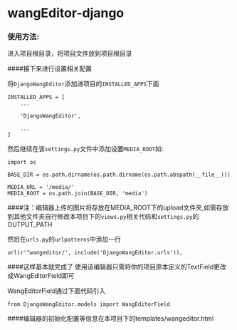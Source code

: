 # wangEditor-django
### 使用方法:
进入项目根目录，将项目文件放到项目根目录

####接下来进行设置相关配置

将`DjangoWangEditor`添加进项目的`INSTALLED_APPS`下面

```
INSTALLED_APPS = [
    ...

    'DjangoWangEditor',
    
    ...
]
```

然后继续在该`settings.py`文件中添加设置`MEDIA_ROOT`如:

```
import os

BASE_DIR = os.path.dirname(os.path.dirname(os.path.abspath(__file__)))

MEDIA_URL = '/media/'
MEDIA_ROOT = os.path.join(BASE_DIR, 'media')
```

####注：编辑器上传的图片将存放在MEDIA_ROOT下的upload文件夹,如需存放到其他文件夹自行修改本项目下的`views.py`相关代码和`settings.py`的OUTPUT_PATH
<br />

然后在`urls.py`的`urlpatterns`中添加一行
```
url(r'^wangeditor/', include('DjangoWangEditor.urls')),
```

####这样基本就完成了
使用该编辑器只需将你的项目原本定义的TextField更改成WangEditorField即可

WangEditorField通过下面代码引入

```
from DjangoWangEditor.models import WangEditorField
```

####编辑器的初始化配置等信息在本项目下的templates/wangeditor.html